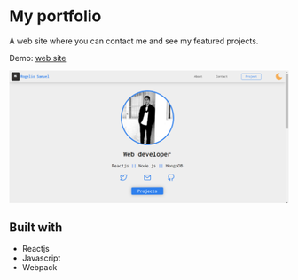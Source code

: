 # My portfolio

A web site where you can contact me and see my featured projects.

Demo: [web site](https://rogeliosamuel621.netlify.app)

![Project screenshot](./Docs/Screenshot.png 'Project screenshot')

## Built with

- Reactjs
- Javascript
- Webpack
